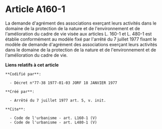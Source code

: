 # Article A160-1

La demande d'agrément des associations exerçant leurs activités dans le domaine de la protection de la nature et de
l'environnement et de l'amélioration du cadre de vie visée aux articles L. 160-1 et L. 480-1 est établie conformément au
modèle fixé par l'arrêté du 7 juillet 1977 fixant le modèle de demande d'agrément des associations exerçant leurs activités
dans le domaine de la protection de la nature et de l'environnement et de l'amélioration du cadre de vie.

**Liens relatifs à cet article**

	**Codifié par**:

	  - Décret n°77-38 1977-01-03 JORF 18 JANVIER 1977

	**Créé par**:

	  - Arrêté du 7 juillet 1977 art. 5, v. init.

	**Cite**:

	  - Code de l'urbanisme - art. L160-1 (V)
	  - Code de l'urbanisme - art. L480-1 (V)

